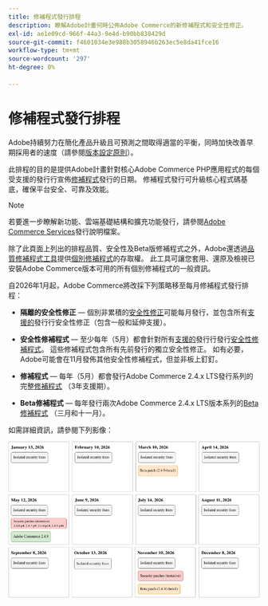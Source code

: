 ```yaml
---
title: 修補程式發行排程
description: 瞭解Adobe計畫何時公佈Adobe Commerce的新修補程式和安全性修正。
exl-id: ae1e09cd-966f-44a3-9e4d-b90bb838429d
source-git-commit: f4601034e3e988b3058946b263ec5e8da41fce16
workflow-type: tm+mt
source-wordcount: '297'
ht-degree: 0%

---
```



# 修補程式發行排程

Adobe持續努力在簡化產品升級且可預測之間取得適當的平衡，同時加快改善早期採用者的速度（請參閱[版本設定原則](versioning-policy.md)）。

此排程的目的是提供Adobe計畫針對核心Adobe Commerce PHP應用程式的每個受支援的發行行宣佈[修補程式](versioning-policy.md#patch-release)發行的日期。 修補程式發行可升級核心程式碼基底，確保平台安全、可靠及效能。

>[!NOTE]
>
>若要進一步瞭解新功能、雲端基礎結構和擴充功能發行，請參閱[Adobe Commerce Services](https://experienceleague.adobe.com/zh-hant/docs/commerce/user-guides/release-information/release-notes-all)發行說明檔案。

除了此頁面上列出的排程品質、安全性及Beta版修補程式之外，Adobe還透過[品質修補程式工具](versioning-policy.md#individual-patch)提供[個別修補程式](../tools/quality-patches-tool/usage.md)的存取權。 此工具可讓您套用、還原及檢視已安裝Adobe Commerce版本可用的所有個別修補程式的一般資訊。

自2026年1月起，Adobe Commerce將改採下列策略移至每月修補程式發行排程：

- **隔離的安全性修正** — 個別非累積的[安全性修正](versioning-policy.md#isolated-patch)可能每月發行，並包含所有[支援的](lifecycle-policy.md)發行行安全性修正（包含一般和延伸支援）。

- **安全性修補程式** — 至少每年（5月）都會針對所有[支援的](versioning-policy.md#security-patch-release)發行行發行[安全性修補程式](lifecycle-policy.md)。 這些修補程式包含所有先前發行的獨立安全性修正。 如有必要，Adobe可能會在11月發佈其他安全性修補程式，但並非板上釘釘。

- **修補程式** — 每年（5月）都會發行Adobe Commerce 2.4.x LTS發行系列的完整[修補程式](versioning-policy.md#patch-release) （3年支援期）。

- **Beta修補程式** — 每年發行兩次Adobe Commerce 2.4.x LTS版本系列的[Beta修補程式](versioning-policy.md#beta-patch-release) （三月和十一月）。

如需詳細資訊，請參閱下列影像：

<!-- The SVG source for the following image is located here: /help/assets/release/release-calendar.drawio.svg -->

![2026 Adobe Commerce發行行事曆](../assets/release/release-calendar.drawio.png)
